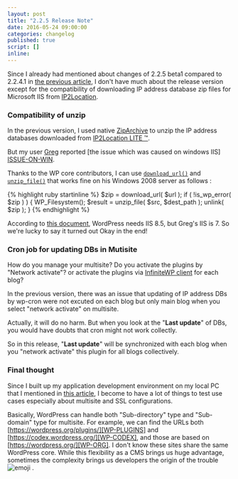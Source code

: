 ```yaml
---
layout: post
title: "2.2.5 Release Note"
date: 2016-05-24 09:00:00
categories: changelog
published: true
script: []
inline:
---
```


Since I already had mentioned about changes of 2.2.5 beta1 compared to 2.2.4.1 
in [the previous article][CallForTest], I don't have much about the release 
version except for the compatibility of downloading IP address database zip 
files for Microsoft IIS from [IP2Location][IP2Location].

<!--more-->

### Compatibility of unzip ###

In the previous version, I used native [ZipArchive][ZipArchive] to unzip the 
IP address databases downloaded from [IP2Location LITE &trade;][IP2LocLite].

But my user [Greg][Greg] reported [the issue which was caused on windows IIS]
[ISSUE-ON-WIN].

Thanks to the WP core contributors, I can use [`download_url()`][DownloadURL] 
and [`unzip_file()`][UnzipFile] that works fine on his Windows 2008 server as 
follows :

{% highlight ruby startinline %}
$zip = download_url( $url );
if ( !is_wp_error( $zip ) ) {
    WP_Filesystem();
    $result = unzip_file( $src, $dest_path );
	unlink( $zip );
}
{% endhighlight %}

According to [this document][WP-ON-IIS], WordPress needs IIS 8.5, but Greg's 
IIS is 7. So we're lucky to say it turned out Okay in the end!

### Cron job for updating DBs in Mutisite ###

How do you manage your multisite? Do you activate the plugins by "Network 
activate"? or activate the plugins via [InfiniteWP client][InfiniteWP] for 
each blog?

In the previous version, there was an issue that updating of IP address DBs 
by wp-cron were not excuted on each blog but only main blog when you select 
"network activate" on multisite.

Actually, it will do no harm. But when you look at the "**Last update**" of 
DBs, you would have doubts that cron might not work collectly.

So in this release, "**Last update**" will be synchronized with each blog 
when you "network activate" this plugin for all blogs collectively.

### Final thought ###

Since I built up my application development environment on my local PC that 
I mentioned in [this article][Confession], I become to have a lot of things 
to test use cases especially about multisite and SSL configurations.

Basically, WordPress can handle both "Sub-directory" type and "Sub-domain" 
type for multisite. For example, we can find the URLs both 
[https://wordpress.org/plugins/][WP-PLUGINS] and 
[https://codex.wordpress.org/][WP-CODEX], and those are based on 
[https://wordpress.org/][WP-ORG]. I don't know these sites share the same 
WordPress core. While this flexibility as a CMS brings us huge advantage, 
sometimes the complexity brings us developers the origin of the trouble 
<span class="emoji">
![emoji](https://assets-cdn.github.com/images/icons/emoji/unicode/1f604.png)
</span>.

[CallForTest]:  http://www.ipgeoblock.com/changelog/call-for-testing-2.2.5b1.html "Call for testing 2.2.5 beta1 | IP Geo Block"
[IP2Location]:  http://www.ip2location.com "IP Address Geolocation to Identify Website Visitor's Geographical Location"
[ZipArchive]:   http://php.net/manual/en/class.ziparchive.php "PHP: ZipArchive - Manual"
[IP2LocLite]:   https://lite.ip2location.com/ "Free IP Geolocation Database | IP2Location LITE"
[Greg]:         https://wordpress.org/support/profile/ferbert "WordPress › Support » ferbert"
[ISSUE-ON-WIN]: https://wordpress.org/support/topic/cannot-update-ip2location-databases "WordPress › Support » Cannot update IP2Location databases"   
[WP-ON-IIS]:    https://codex.wordpress.org/Installing_on_Microsoft_IIS "Installing on Microsoft IIS « WordPress Codex"
[DownloadURL]:  https://codex.wordpress.org/Function_Reference/download_url "Function Reference/download url « WordPress Codex"
[UnzipFile]:    https://codex.wordpress.org/Function_Reference/unzip_file "Function Reference/unzip file « WordPress Codex"
[InfiniteWP]:   https://wordpress.org/plugins/iwp-client/ "InfiniteWP Client - WordPress Plugins"
[Confession]:   http://www.ipgeoblock.com/article/confession-on-224.html "Confession of the problem in 2.2.4 | IP Geo Block"
[WP-PLUGINS]:   https://wordpress.org/plugins/ "WordPress Plugins"
[WP-CODEX]:     https://codex.wordpress.org/ "Main Page « WordPress Codex"
[WP-ORG]:       https://wordpress.org/ "Blog Tool, Publishing Platform, and CMS - WordPress"
